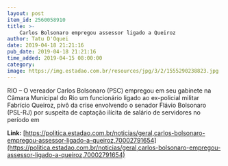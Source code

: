 ```yaml
---
layout: post
item_id: 2560058910
title: >-
    Carlos Bolsonaro empregou assessor ligado a Queiroz
author: Tatu D'Oquei
date: 2019-04-18 21:21:16
pub_date: 2019-04-18 21:21:16
time_added: 2019-04-15 08:00:00
category: 
image: https://img.estadao.com.br/resources/jpg/3/2/1555290238823.jpg
---
```


RIO – O vereador Carlos Bolsonaro (PSC) empregou em seu gabinete na Câmara Municipal do Rio um funcionário ligado ao ex-policial militar Fabrício Queiroz, pivô da crise envolvendo o senador Flávio Bolsonaro (PSL-RJ) por suspeita de captação ilícita de salário de servidores no período em

**Link:** [https://politica.estadao.com.br/noticias/geral,carlos-bolsonaro-empregou-assessor-ligado-a-queiroz,70002791654](https://politica.estadao.com.br/noticias/geral,carlos-bolsonaro-empregou-assessor-ligado-a-queiroz,70002791654)

